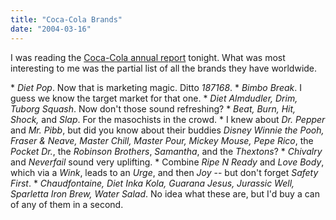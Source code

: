 ```yaml
---
title: "Coca-Cola Brands"
date: "2004-03-16"
---
```


I was reading the [Coca-Cola annual report](http://ir.thecoca-colacompany.com/phoenix.zhtml?c=94566&p=irol-reports) tonight. What was most interesting to me was the partial list of all the brands they have worldwide.

\* _Diet Pop_. Now that is marketing magic. Ditto _187168_. \* _Bimbo Break_. I guess we know the target market for that one. \* _Diet Almdudler, Drim, Tuborg Squash_. Now don't those sound refreshing? \* _Beat, Burn, Hit, Shock,_ and _Slap_. For the masochists in the crowd. \* I knew about _Dr. Pepper_ and _Mr. Pibb_, but did you know about their buddies _Disney Winnie the Pooh, Fraser & Neave, Master Chill, Master Pour, Mickey Mouse, Pepe Rico_, the _Pocket Dr._, the _Robinson Brothers_, _Samantha_, and the _Thextons_? \* _Chivalry_ and _Neverfail_ sound very uplifting. \* Combine _Ripe N Ready_ and _Love Body_, which via a _Wink_, leads to an _Urge_, and then _Joy_ -- but don't forget _Safety First_. \* _Chaudfontaine, Diet Inka Kola, Guarana Jesus, Jurassic Well, Sparletta Iron Brew, Water Salad_. No idea what these are, but I'd buy a can of any of them in a second.
